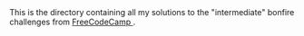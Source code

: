 <html>
This is the directory containing all my solutions to the "intermediate" bonfire challenges from <a href="http://freecodecamp.com"> FreeCodeCamp </a>.
</html>
